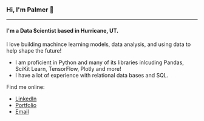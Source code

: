### Hi, I'm Palmer 👋
---

#### I'm a Data Scientist based in Hurricane, UT.

I love building machince learning models, data analysis, and using data to help shape the future!

 - I am proficient in Python and many of its libraries inlcuding Pandas, SciKit Learn, TensorFlow, Plotly and more!
 - I have a lot of experience with relational data bases and SQL.

Find me online:
 - <a href="https://www.linkedin.com/in/palmerturley/">LinkedIn</a>
 - <a href="https://palmerturley34.github.io/">Portfolio</a>
 - <a href="palmerturley34@gmail.com">Email</a>
